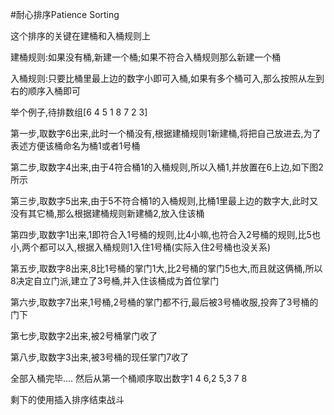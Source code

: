 #耐心排序Patience Sorting

这个排序的关键在建桶和入桶规则上

建桶规则:如果没有桶,新建一个桶;如果不符合入桶规则那么新建一个桶

入桶规则:只要比桶里最上边的数字小即可入桶,如果有多个桶可入,那么按照从左到右的顺序入桶即可

 

举个例子,待排数组[6 4 5 1 8 7 2 3]

第一步,取数字6出来,此时一个桶没有,根据建桶规则1新建桶,将把自己放进去,为了表述方便该桶命名为桶1或者1号桶

第二步,取数字4出来,由于4符合桶1的入桶规则,所以入桶1,并放置在6上边,如下图2所示

第三步,取数字5出来,由于5不符合桶1的入桶规则,比桶1里最上边的数字大,此时又没有其它桶,那么根据建桶规则新建桶2,放入住该桶

第四步,取数字1出来,1即符合入1号桶的规则,比4小嘛,也符合入2号桶的规则,比5也小,两个都可以入,根据入桶规则1入住1号桶(实际入住2号桶也没关系)

第五步,取数字8出来,8比1号桶的掌门1大,比2号桶的掌门5也大,而且就这俩桶,所以8决定自立门派,建立了3号桶,并入住该桶成为首位掌门

第六步,取数字7出来,1号桶,2号桶的掌门都不行,最后被3号桶收服,投奔了3号桶的门下

第七步,取数字2出来,被2号桶掌门收了

第八步,取数字3出来,被3号桶的现任掌门7收了

全部入桶完毕....
然后从第一个桶顺序取出数字1 4 6,2 5,3 7 8

剩下的使用插入排序结束战斗

